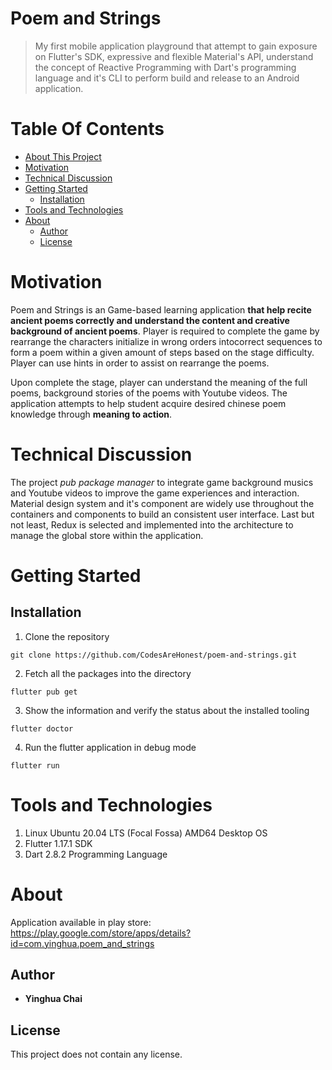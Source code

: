 Poem and Strings
================
> My first mobile application playground that attempt to gain exposure on Flutter's SDK, expressive and flexible Material's API, understand the concept of Reactive Programming with Dart's programming language and it's CLI to perform build and release to an Android application.

Table Of Contents 
=================

  * [About This Project](#about-this-project)
  * [Motivation](#motivation)
  * [Technical Discussion](#technical-discussion)
  * [Getting Started](#getting-started)
    * [Installation](#installation)
  * [Tools and Technologies](#tool-and-technologies)
  * [About](#about)
    * [Author](#author)
    * [License](#license)


Motivation
========== 
Poem and Strings is an Game-based learning application **that help recite ancient poems correctly and understand the content and creative background of ancient poems**. Player is required to complete the game by rearrange the characters initialize in wrong orders intocorrect sequences to form a poem within a given amount of steps based on the stage difficulty. Player can use hints in order to assist on rearrange the poems. 

Upon complete the stage, player can understand the meaning of the full poems, background stories of the poems with Youtube videos. The application attempts to help student acquire desired chinese poem knowledge through **meaning to action**. 

Technical Discussion
====================

The project *pub package manager* to integrate game background musics and Youtube videos to improve the game experiences and interaction. Material design system and it's component are widely use throughout the containers and components to build an consistent user interface. Last but not least, Redux is selected and implemented into the architecture to manage the global store within the application. 

Getting Started
===============

Installation
------------
1. Clone the repository
```git
git clone https://github.com/CodesAreHonest/poem-and-strings.git
```

2. Fetch all the packages into the directory
```pub
flutter pub get
```

3. Show the information and verify the status about the installed tooling
```pub
flutter doctor
```

4. Run the flutter application in debug mode
```pub
flutter run
```

Tools and Technologies
======================
1. Linux Ubuntu 20.04 LTS (Focal Fossa) AMD64 Desktop OS
2. Flutter 1.17.1 SDK
3. Dart 2.8.2 Programming Language

About
=====

Application available in play store:    
https://play.google.com/store/apps/details?id=com.yinghua.poem_and_strings

Author
-----------
- **Yinghua Chai**

License
-------
This project does not contain any license.
